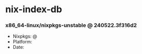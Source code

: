 # nix-index-db
### x86_64-linux/nixpkgs-unstable @ 240522.3f316d2
- Nixpkgs: @[](https://github.com/NixOS/nixpkgs/commit/3f316d2a50699a78afe5e77ca486ad553169061e)
- Platform: 
- Date: 
